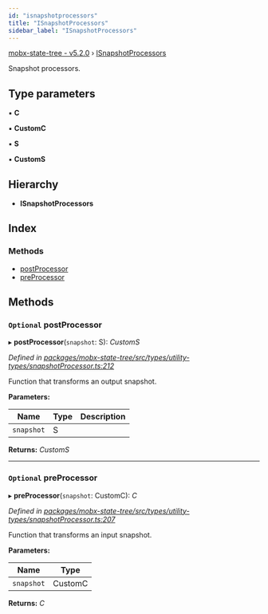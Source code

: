 ```yaml
---
id: "isnapshotprocessors"
title: "ISnapshotProcessors"
sidebar_label: "ISnapshotProcessors"
---
```


[mobx-state-tree - v5.2.0](../index.md) › [ISnapshotProcessors](isnapshotprocessors.md)

Snapshot processors.

## Type parameters

▪ **C**

▪ **CustomC**

▪ **S**

▪ **CustomS**

## Hierarchy

* **ISnapshotProcessors**

## Index

### Methods

* [postProcessor](isnapshotprocessors.md#optional-postprocessor)
* [preProcessor](isnapshotprocessors.md#optional-preprocessor)

## Methods

### `Optional` postProcessor

▸ **postProcessor**(`snapshot`: S): *CustomS*

*Defined in [packages/mobx-state-tree/src/types/utility-types/snapshotProcessor.ts:212](https://github.com/mobxjs/mobx-state-tree/blob/46151874/packages/mobx-state-tree/src/types/utility-types/snapshotProcessor.ts#L212)*

Function that transforms an output snapshot.

**Parameters:**

Name | Type | Description |
------ | ------ | ------ |
`snapshot` | S |   |

**Returns:** *CustomS*

___

### `Optional` preProcessor

▸ **preProcessor**(`snapshot`: CustomC): *C*

*Defined in [packages/mobx-state-tree/src/types/utility-types/snapshotProcessor.ts:207](https://github.com/mobxjs/mobx-state-tree/blob/46151874/packages/mobx-state-tree/src/types/utility-types/snapshotProcessor.ts#L207)*

Function that transforms an input snapshot.

**Parameters:**

Name | Type |
------ | ------ |
`snapshot` | CustomC |

**Returns:** *C*
